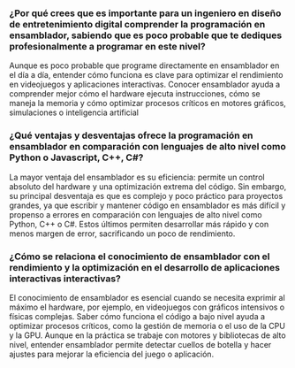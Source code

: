 ### ¿Por qué crees que es importante para un ingeniero en diseño de entretenimiento digital comprender la programación en ensamblador, sabiendo que es poco probable que te dediques profesionalmente a programar en este nivel?
Aunque es poco probable que programe directamente en ensamblador en el día a día, entender cómo funciona es clave para optimizar el rendimiento en videojuegos y aplicaciones interactivas. Conocer ensamblador ayuda a comprender mejor cómo el hardware ejecuta instrucciones, cómo se maneja la memoria y cómo optimizar procesos críticos en motores gráficos, simulaciones o inteligencia artificial
### ¿Qué ventajas y desventajas ofrece la programación en ensamblador en comparación con lenguajes de alto nivel como Python o Javascript, C++, C#?
La mayor ventaja del ensamblador es su eficiencia: permite un control absoluto del hardware y una optimización extrema del código. Sin embargo, su principal desventaja es que es complejo y poco práctico para proyectos grandes, ya que escribir y mantener código en ensamblador es más difícil y propenso a errores en comparación con lenguajes de alto nivel como Python, C++ o C#. Estos últimos permiten desarrollar más rápido y con menos margen de error, sacrificando un poco de rendimiento.
### ¿Cómo se relaciona el conocimiento de ensamblador con el rendimiento y la optimización en el desarrollo de aplicaciones interactivas interactivas?
El conocimiento de ensamblador es esencial cuando se necesita exprimir al máximo el hardware, por ejemplo, en videojuegos con gráficos intensivos o físicas complejas. Saber cómo funciona el código a bajo nivel ayuda a optimizar procesos críticos, como la gestión de memoria o el uso de la CPU y la GPU. Aunque en la práctica se trabaje con motores y bibliotecas de alto nivel, entender ensamblador permite detectar cuellos de botella y hacer ajustes para mejorar la eficiencia del juego o aplicación.







